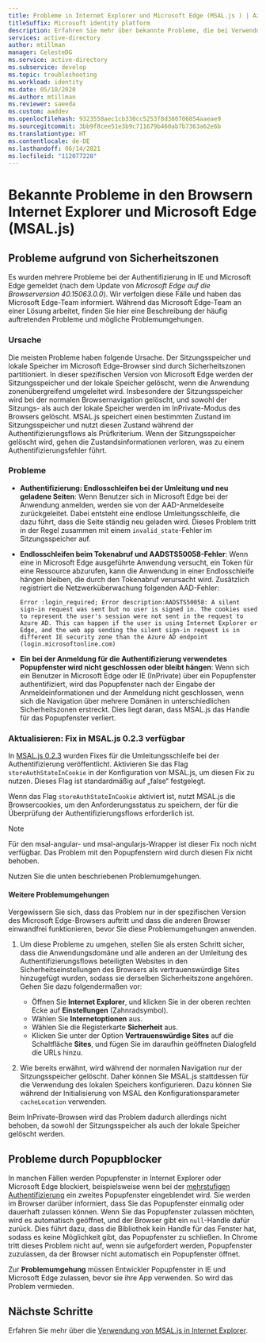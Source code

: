```yaml
---
title: Probleme in Internet Explorer und Microsoft Edge (MSAL.js ) | Azure
titleSuffix: Microsoft identity platform
description: Erfahren Sie mehr über bekannte Probleme, die bei Verwendung der Microsoft Authentication Library für JavaScript (MSAL.js) in Verbindung mit den Browsern Internet Explorer und Microsoft Edge auftreten können.
services: active-directory
author: mtillman
manager: CelesteDG
ms.service: active-directory
ms.subservice: develop
ms.topic: troubleshooting
ms.workload: identity
ms.date: 05/18/2020
ms.author: mtillman
ms.reviewer: saeeda
ms.custom: aaddev
ms.openlocfilehash: 9323558aec1cb330cc5253f8d380706854aaeae9
ms.sourcegitcommit: 3bb9f8cee51e3b9c711679b460ab7b7363a62e6b
ms.translationtype: HT
ms.contentlocale: de-DE
ms.lasthandoff: 06/14/2021
ms.locfileid: "112077228"
---
```

# <a name="known-issues-on-internet-explorer-and-microsoft-edge-browsers-msaljs"></a>Bekannte Probleme in den Browsern Internet Explorer und Microsoft Edge (MSAL.js)

## <a name="issues-due-to-security-zones"></a>Probleme aufgrund von Sicherheitszonen
Es wurden mehrere Probleme bei der Authentifizierung in IE und Microsoft Edge gemeldet (nach dem Update von *Microsoft Edge auf die Browserversion 40.15063.0.0*). Wir verfolgen diese Fälle und haben das Microsoft Edge-Team informiert. Während das Microsoft Edge-Team an einer Lösung arbeitet, finden Sie hier eine Beschreibung der häufig auftretenden Probleme und mögliche Problemumgehungen.

### <a name="cause"></a>Ursache
Die meisten Probleme haben folgende Ursache. Der Sitzungsspeicher und lokale Speicher im Microsoft Edge-Browser sind durch Sicherheitszonen partitioniert. In dieser spezifischen Version von Microsoft Edge werden der Sitzungsspeicher und der lokale Speicher gelöscht, wenn die Anwendung zonenübergreifend umgeleitet wird. Insbesondere der Sitzungsspeicher wird bei der normalen Browsernavigation gelöscht, und sowohl der Sitzungs- als auch der lokale Speicher werden im InPrivate-Modus des Browsers gelöscht. MSAL.js speichert einen bestimmten Zustand im Sitzungsspeicher und nutzt diesen Zustand während der Authentifizierungsflows als Prüfkriterium. Wenn der Sitzungsspeicher gelöscht wird, gehen die Zustandsinformationen verloren, was zu einem Authentifizierungsfehler führt.

### <a name="issues"></a>Probleme

- **Authentifizierung: Endlosschleifen bei der Umleitung und neu geladene Seiten**: Wenn Benutzer sich in Microsoft Edge bei der Anwendung anmelden, werden sie von der AAD-Anmeldeseite zurückgeleitet. Dabei entsteht eine endlose Umleitungsschleife, die dazu führt, dass die Seite ständig neu geladen wird. Dieses Problem tritt in der Regel zusammen mit einem `invalid_state`-Fehler im Sitzungsspeicher auf.

- **Endlosschleifen beim Tokenabruf und AADSTS50058-Fehler**: Wenn eine in Microsoft Edge ausgeführte Anwendung versucht, ein Token für eine Ressource abzurufen, kann die Anwendung in einer Endlosschleife hängen bleiben, die durch den Tokenabruf verursacht wird. Zusätzlich registriert die Netzwerküberwachung folgenden AAD-Fehler:

    `Error :login_required; Error description:AADSTS50058: A silent sign-in request was sent but no user is signed in. The cookies used to represent the user's session were not sent in the request to Azure AD. This can happen if the user is using Internet Explorer or Edge, and the web app sending the silent sign-in request is in different IE security zone than the Azure AD endpoint (login.microsoftonline.com)`

- **Ein bei der Anmeldung für die Authentifizierung verwendetes Popupfenster wird nicht geschlossen oder bleibt hängen**: Wenn sich ein Benutzer in Microsoft Edge oder IE (InPrivate) über ein Popupfenster authentifiziert, wird das Popupfenster nach der Eingabe der Anmeldeinformationen und der Anmeldung nicht geschlossen, wenn sich die Navigation über mehrere Domänen in unterschiedlichen Sicherheitszonen erstreckt. Dies liegt daran, dass MSAL.js das Handle für das Popupfenster verliert.  

### <a name="update-fix-available-in-msaljs-023"></a>Aktualisieren: Fix in MSAL.js 0.2.3 verfügbar
In [MSAL.js 0.2.3](https://github.com/AzureAD/microsoft-authentication-library-for-js/releases) wurden Fixes für die Umleitungsschleife bei der Authentifizierung veröffentlicht. Aktivieren Sie das Flag `storeAuthStateInCookie` in der Konfiguration von MSAL.js, um diesen Fix zu nutzen. Dieses Flag ist standardmäßig auf „false“ festgelegt.

Wenn das Flag `storeAuthStateInCookie` aktiviert ist, nutzt MSAL.js die Browsercookies, um den Anforderungsstatus zu speichern, der für die Überprüfung der Authentifizierungsflows erforderlich ist.

> [!NOTE]
> Für den msal-angular- und msal-angularjs-Wrapper ist dieser Fix noch nicht verfügbar. Das Problem mit den Popupfenstern wird durch diesen Fix nicht behoben.

Nutzen Sie die unten beschriebenen Problemumgehungen.

#### <a name="other-workarounds"></a>Weitere Problemumgehungen
Vergewissern Sie sich, dass das Problem nur in der spezifischen Version des Microsoft Edge-Browsers auftritt und dass die anderen Browser einwandfrei funktionieren, bevor Sie diese Problemumgehungen anwenden.  
1. Um diese Probleme zu umgehen, stellen Sie als ersten Schritt sicher, dass die Anwendungsdomäne und alle anderen an der Umleitung des Authentifizierungsflows beteiligten Websites in den Sicherheitseinstellungen des Browsers als vertrauenswürdige Sites hinzugefügt wurden, sodass sie derselben Sicherheitszone angehören.
Gehen Sie dazu folgendermaßen vor:
    - Öffnen Sie **Internet Explorer**, und klicken Sie in der oberen rechten Ecke auf **Einstellungen** (Zahnradsymbol).
    - Wählen Sie **Internetoptionen** aus.
    - Wählen Sie die Registerkarte **Sicherheit** aus.
    - Klicken Sie unter der Option **Vertrauenswürdige Sites** auf die Schaltfläche **Sites**, und fügen Sie im daraufhin geöffneten Dialogfeld die URLs hinzu.

2. Wie bereits erwähnt, wird während der normalen Navigation nur der Sitzungsspeicher gelöscht. Daher können Sie MSAL.js stattdessen für die Verwendung des lokalen Speichers konfigurieren. Dazu können Sie während der Initialisierung von MSAL den Konfigurationsparameter `cacheLocation` verwenden.

Beim InPrivate-Browsen wird das Problem dadurch allerdings nicht behoben, da sowohl der Sitzungsspeicher als auch der lokale Speicher gelöscht werden.

## <a name="issues-due-to-popup-blockers"></a>Probleme durch Popupblocker

In manchen Fällen werden Popupfenster in Internet Explorer oder Microsoft Edge blockiert, beispielsweise wenn bei der [mehrstufigen Authentifizierung](../authentication/concept-mfa-howitworks.md) ein zweites Popupfenster eingeblendet wird. Sie werden im Browser darüber informiert, dass Sie das Popupfenster einmalig oder dauerhaft zulassen können. Wenn Sie das Popupfenster zulassen möchten, wird es automatisch geöffnet, und der Browser gibt ein `null`-Handle dafür zurück. Dies führt dazu, dass die Bibliothek kein Handle für das Fenster hat, sodass es keine Möglichkeit gibt, das Popupfenster zu schließen. In Chrome tritt dieses Problem nicht auf, wenn sie aufgefordert werden, Popupfenster zuzulassen, da der Browser nicht automatisch ein Popupfenster öffnet.

Zur **Problemumgehung** müssen Entwickler Popupfenster in IE und Microsoft Edge zulassen, bevor sie ihre App verwenden. So wird das Problem vermieden.

## <a name="next-steps"></a>Nächste Schritte
Erfahren Sie mehr über die [Verwendung von MSAL.js in Internet Explorer](msal-js-use-ie-browser.md).
